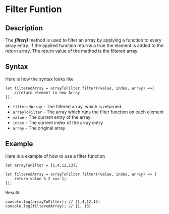 # Filter Funtion

## Description
The **_filter()_** method is used to filter an array by applying a function to every array entry. If the applied function returns a true the element is added to the return array. The return value of the method is the filtered array.

## Syntax
Here is how the syntax looks like

```
let filteredArray = arrayToFilter.filter((value, index, array) =>{
	//return element to new Array
});
```
* ```filteredArray``` - The filtered array, which is returned
* ```arrayToFilter``` - The array which runs the filter function on each element
* ```value``` - The current entry of the array
* ```index``` - The current index of the array entry
* ```array``` - The original array

## Example
Here is a example of how to use a filter function

```
let arrayToFilter = [1,4,12,13];

let filteredArray = arrayToFilter.filter((value, index, array) => {
	return value % 2 === 1;
});
```

Results

```
console.log(arrayToFilter); // [1,4,12,13]
console.log(filteredArray); // [1, 13]
```
